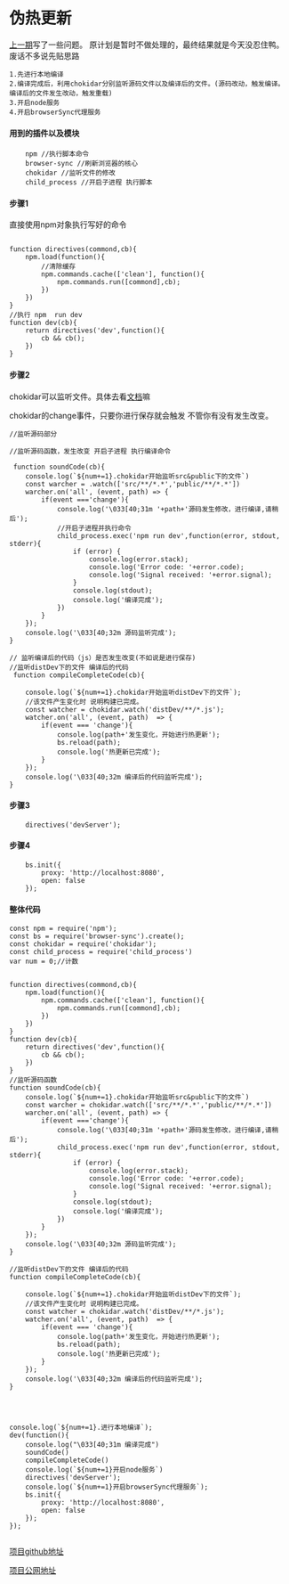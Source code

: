 # 伪热更新

[上一期](https://segmentfault.com/a/1190000018410098)写了一些问题。
原计划是暂时不做处理的，最终结果就是今天没忍住鸭。
废话不多说先贴思路

    1.先进行本地编译
    2.编译完成后，利用chokidar分别监听源码文件以及编译后的文件。(源码改动，触发编译。编译后的文件发生改动，触发重载)
    3.开启node服务
    4.开启browserSync代理服务


#### 用到的插件以及模块
        npm //执行脚本命令
        browser-sync //刷新浏览器的核心
        chokidar //监听文件的修改
        child_process //开启子进程 执行脚本

#### 步骤1
直接使用npm对象执行写好的命令
```

function directives(commond,cb){
    npm.load(function(){
        //清除缓存
        npm.commands.cache(['clean'], function(){
            npm.commands.run([commond],cb);
        })
    })
}
//执行 npm  run dev
function dev(cb){
    return directives('dev',function(){
        cb && cb();
    })
}
```

#### 步骤2
chokidar可以监听文件。具体去看[文档](https://www.npmjs.com/package/chokidar)嘛

chokidar的change事件，只要你进行保存就会触发 不管你有没有发生改变。
```
//监听源码部分

//监听源码函数，发生改变 开启子进程 执行编译命令

 function soundCode(cb){
    console.log(`${num+=1}.chokidar开始监听src&public下的文件`)
    const warcher = .watch(['src/**/*.*','public/**/*.*'])
    warcher.on('all', (event, path) => {
        if(event ==='change'){
            console.log('\033[40;31m '+path+'源码发生修改，进行编译,请稍后');
            //开启子进程并执行命令
            child_process.exec('npm run dev',function(error, stdout, stderr){
                if (error) {
                    console.log(error.stack);
                    console.log('Error code: '+error.code);
                    console.log('Signal received: '+error.signal);
                }
                console.log(stdout);
                console.log('编译完成');
            })
        }
    });
    console.log('\033[40;32m 源码监听完成');
}

// 监听编译后的代码（js）是否发生改变(不如说是进行保存)
//监听distDev下的文件 编译后的代码
 function compileCompleteCode(cb){

    console.log(`${num+=1}.chokidar开始监听distDev下的文件`);
    //该文件产生变化时 说明构建已完成。
    const watcher = chokidar.watch('distDev/**/*.js');
    watcher.on('all', (event, path)  => {
        if(event === 'change'){
            console.log(path+'发生变化，开始进行热更新');
            bs.reload(path);
            console.log('热更新已完成');
        }
    });
    console.log('\033[40;32m 编译后的代码监听完成');
}

```

#### 步骤3

```
    directives('devServer');

```

#### 步骤4


```
    bs.init({
        proxy: 'http://localhost:8080',
        open: false
    });

```


#### 整体代码


```
const npm = require('npm');
const bs = require('browser-sync').create();
const chokidar = require('chokidar');
const child_process = require('child_process')
var num = 0;//计数


function directives(commond,cb){
    npm.load(function(){
        npm.commands.cache(['clean'], function(){
            npm.commands.run([commond],cb);
        })
    })
}
function dev(cb){
    return directives('dev',function(){
        cb && cb();
    })
}
//监听源码函数
function soundCode(cb){
    console.log(`${num+=1}.chokidar开始监听src&public下的文件`)
    const warcher = chokidar.watch(['src/**/*.*','public/**/*.*'])
    warcher.on('all', (event, path) => {
        if(event ==='change'){
            console.log('\033[40;31m '+path+'源码发生修改，进行编译,请稍后');
            child_process.exec('npm run dev',function(error, stdout, stderr){
                if (error) {
                    console.log(error.stack);
                    console.log('Error code: '+error.code);
                    console.log('Signal received: '+error.signal);
                }
                console.log(stdout);
                console.log('编译完成');
            })
        }
    });
    console.log('\033[40;32m 源码监听完成');
}

//监听distDev下的文件 编译后的代码
function compileCompleteCode(cb){

    console.log(`${num+=1}.chokidar开始监听distDev下的文件`);
    //该文件产生变化时 说明构建已完成。
    const watcher = chokidar.watch('distDev/**/*.js');
    watcher.on('all', (event, path)  => {
        if(event === 'change'){
            console.log(path+'发生变化，开始进行热更新');
            bs.reload(path);
            console.log('热更新已完成');
        }
    });
    console.log('\033[40;32m 编译后的代码监听完成');
}




console.log(`${num+=1}.进行本地编译`);
dev(function(){
    console.log("\033[40;31m 编译完成")
    soundCode()
    compileCompleteCode()
    console.log(`${num+=1}开启node服务`)
    directives('devServer');
    console.log(`${num+=1}开启browserSync代理服务`);
    bs.init({
        proxy: 'http://localhost:8080',
        open: false
    });
});


```
[项目github地址](https://github.com/AlanSean/vuessr )

[项目公网地址](https://adm.hqboke.cn/home/vueCli3)
